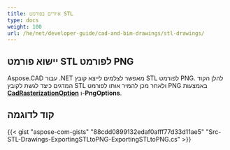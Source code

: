 ```yaml
---
title: איורים בפורמט STL
type: docs
weight: 100
url: /he/net/developer-guide/cad-and-bim-drawings/stl-drawings/
---
```


## **יישוא פורמט STL לפורמט PNG**

Aspose.CAD עבור .NET מאפשר לצלמים לייצא קובץ STL לפורמט PNG. להלן הקוד המדגים כיצד לגשת לקובץ STL ולאחר מכן להמיר אותו לפורמט PNG באמצעות [**CadRasterizationOption**](https://reference.aspose.com/cad/net/aspose.cad.imageoptions/cadrasterizationoptions) ו-**PngOptions**.

## קוד לדוגמה

{{< gist "aspose-com-gists" "88cdd0899132edaf0afff77d33d11ae5" "Src-STL-Drawings-ExportingSTLtoPNG-ExportingSTLtoPNG.cs" >}}
